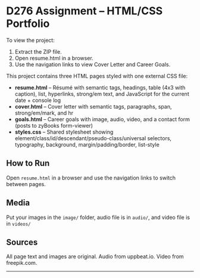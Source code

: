 # D276 Assignment – HTML/CSS Portfolio

To view the project:
1. Extract the ZIP file.
2. Open resume.html in a browser.
3. Use the navigation links to view Cover Letter and Career Goals.

This project contains three HTML pages styled with one external CSS file:

- **resume.html** – Résumé with semantic tags, headings, table (4x3 with caption), list, hyperlinks, strong/em text, and JavaScript for the current date + console log
- **cover.html** – Cover letter with semantic tags, paragraphs, span, strong/em/mark, and hr
- **goals.html** – Career goals with image, audio, video, and a contact form (posts to zyBooks form-viewer)
- **styles.css** – Shared stylesheet showing element/class/id/descendant/pseudo-class/universal selectors, typography, background, margin/padding/border, list-style

## How to Run
Open `resume.html` in a browser and use the navigation links to switch between pages.

## Media
Put your images in the `image/` folder, audio file is in `audio/`, and video file is in `videos/`

## Sources
All page text and images are original. Audio from uppbeat.io. Video from freepik.com.

---
